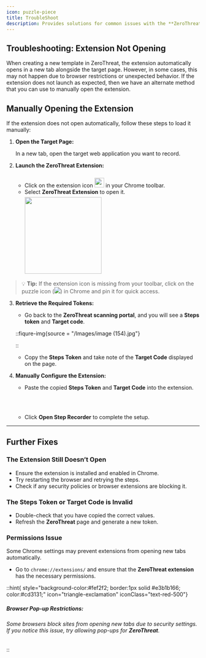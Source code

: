 ```yaml
---
icon: puzzle-piece
title: TroubleShoot
description: Provides solutions for common issues with the **ZeroThreat** extension, including manual launch steps, token errors, and browser restrictions.
---
```


## Troubleshooting: Extension Not Opening

When creating a new template in ZeroThreat, the extension automatically opens in a new tab alongside the target page. However, in some cases, this may not happen due to browser restrictions or unexpected behavior. If the extension does not launch as expected, then we have an alternate method that you can use to manually open the extension.

## Manually Opening the Extension

If the extension does not open automatically, follow these steps to load it manually:

1. **Open the Target Page:**

   In a new tab, open the target web application you want to record.

2. **Launch the ZeroThreat Extension:**

   - Click on the extension icon <img src="/Images/image (179).png" width="25px" style="display:inline; margin-top:10px; margin-bottom:0px; translate: var(--tw-translate-x) -5px;"/> in your Chrome toolbar.
   - Select **ZeroThreat Extension** to open it. <img src="/Images/image (180).png" width="200px" style="display:inline; margin-top:5px; margin-bottom:0px; translate: var(--tw-translate-x) -5px;" />

> 💡 **Tip:** If the extension icon is missing from your toolbar, click on the puzzle icon (<img src="/Images/extension_icon.svg" style="display:inline;" />) in Chrome and pin it for quick access.

3. **Retrieve the Required Tokens:**

   - Go back to the **ZeroThreat scanning portal**, and you will see a **Steps token** and **Target code**. 
   
   ::fiqure-img{source = "/Images/image (154).jpg"}

   ::
  

   - Copy the **Steps Token** and take note of the **Target Code** displayed on the page.

4. **Manually Configure the Extension:**

   - Paste the copied **Steps Token** and **Target Code** into the extension.

   <!-- ::fiqure-img{source="/Images/image (155).png"}
   :: -->
    <img src="/Images/image (155).png" alt="" style="display:block; margin:30px auto;">

   - Click **Open Step Recorder** to complete the setup.

---

## Further Fixes

### The Extension Still Doesn’t Open

- Ensure the extension is installed and enabled in Chrome.
- Try restarting the browser and retrying the steps.
- Check if any security policies or browser extensions are blocking it.

### The Steps Token or Target Code is Invalid

- Double-check that you have copied the correct values.
- Refresh the **ZeroThreat** page and generate a new token.

### Permissions Issue

Some Chrome settings may prevent extensions from opening new tabs automatically.

- Go to `chrome://extensions/` and ensure that the **ZeroThreat extension** has the necessary permissions.

::hint{ style="background-color:#fef2f2; border:1px solid #e3b1b166; color:#cd3131;" icon="triangle-exclamation" iconClass="text-red-500"}

##### **Browser Pop-up Restrictions:**

###### Some browsers block sites from opening new tabs due to security settings. If you notice this issue, try allowing pop-ups for **ZeroThreat**.

::
